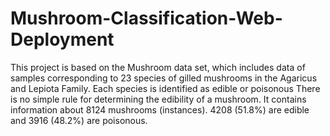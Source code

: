 # Mushroom-Classification-Web-Deployment

This project is based on the Mushroom data set, which includes data of samples corresponding to 23 species of gilled mushrooms in the Agaricus and Lepiota Family. Each species is identified as edible or poisonous There is no simple rule for determining the edibility of a mushroom.  It contains information about 8124 mushrooms (instances). 4208 (51.8%) are edible and 3916 (48.2%) are poisonous.

